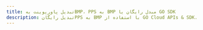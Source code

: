 ---title: تبدیل پاورپوینت بهBMP، PPS به BMP مبدل رایگان یا GO SDKdescription: تبدیل رایگانPPS به BMP با استفاده از GO Cloud APIs & SDK. همچنین اسناد Microsoft PowerPoint را در Cloud ایجاد، ویرایش و رندر کنید.---